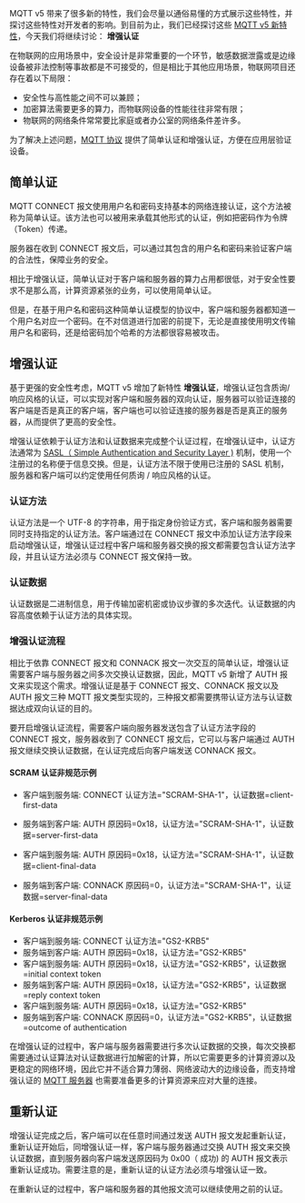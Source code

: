 MQTT v5 带来了很多新的特性，我们会尽量以通俗易懂的⽅式展示这些特性，并探讨这些特性对开发者的影响。到目前为止，我们已经探讨这些 [MQTT v5 新特性](https://www.emqx.com/zh/blog/tag/mqtt-协议)，今天我们将继续讨论： **增强认证** 

在物联网的应用场景中，安全设计是非常重要的一个环节，敏感数据泄露或是边缘设备被非法控制等事故都是不可接受的，但是相比于其他应用场景，物联网项目还存在着以下局限：

- 安全性与高性能之间不可以兼顾；
- 加密算法需要更多的算力，而物联网设备的性能往往非常有限；
- 物联网的网络条件常常要比家庭或者办公室的网络条件差许多。

为了解决上述问题，[MQTT 协议](https://www.emqx.com/zh/mqtt) 提供了简单认证和增强认证，方便在应用层验证设备。



## 简单认证

MQTT CONNECT 报文使用用户名和密码支持基本的网络连接认证，这个方法被称为简单认证。该方法也可以被用来承载其他形式的认证，例如把密码作为令牌（Token）传递。

服务器在收到 CONNECT 报文后，可以通过其包含的用户名和密码来验证客户端的合法性，保障业务的安全。

相比于增强认证，简单认证对于客户端和服务器的算力占用都很低，对于安全性要求不是那么高，计算资源紧张的业务，可以使用简单认证。

但是，在基于用户名和密码这种简单认证模型的协议中，客户端和服务器都知道一个用户名对应一个密码。在不对信道进行加密的前提下，无论是直接使用明文传输用户名和密码，还是给密码加个哈希的方法都很容易被攻击。



## 增强认证

基于更强的安全性考虑，MQTT v5 增加了新特性 **增强认证**，增强认证包含质询/响应风格的认证，可以实现对客户端和服务器的双向认证，服务器可以验证连接的客户端是否是真正的客户端，客户端也可以验证连接的服务器是否是真正的服务器，从而提供了更高的安全性。

增强认证依赖于认证方法和认证数据来完成整个认证过程，在增强认证中，认证方法通常为 [SASL（ Simple Authentication and Security Layer )](https://zh.wikipedia.org/zh-hans/%E7%AE%80%E5%8D%95%E8%AE%A4%E8%AF%81%E4%B8%8E%E5%AE%89%E5%85%A8%E5%B1%82) 机制，使用一个注册过的名称便于信息交换。但是，认证方法不限于使用已注册的 SASL 机制，服务器和客户端可以约定使用任何质询 / 响应风格的认证。

### 认证方法

认证方法是一个 UTF-8 的字符串，用于指定身份验证方式，客户端和服务器需要同时支持指定的认证方法。客户端通过在 CONNECT 报文中添加认证方法字段来启动增强认证，增强认证过程中客户端和服务器交换的报文都需要包含认证方法字段，并且认证方法必须与 CONNECT 报文保持一致。

### 认证数据

认证数据是二进制信息，用于传输加密机密或协议步骤的多次迭代。认证数据的内容高度依赖于认证方法的具体实现。

### 增强认证流程

相比于依靠 CONNECT 报文和 CONNACK 报文一次交互的简单认证，增强认证需要客户端与服务器之间多次交换认证数据，因此，MQTT v5 新增了 AUTH 报文来实现这个需求。增强认证是基于 CONNECT 报文、CONNACK 报文以及 AUTH 报文三种 MQTT 报文类型实现的，三种报文都需要携带认证方法与认证数据达成双向认证的目的。

要开启增强认证流程，需要客户端向服务器发送包含了认证方法字段的 CONNECT 报文，服务器收到了 CONNECT 报文后，它可以与客户端通过 AUTH 报文继续交换认证数据，在认证完成后向客户端发送 CONNACK 报文。

#### SCRAM 认证非规范示例

+ 客户端到服务端: CONNECT 认证方法="SCRAM-SHA-1"，认证数据=client-first-data 
+ 服务端到客户端: AUTH 原因码=0x18，认证方法="SCRAM-SHA-1"，认证数据=server-first-data
+ 客户端到服务端: AUTH 原因码=0x18，认证方法="SCRAM-SHA-1"，认证数据=client-final-data

+ 服务端到客户端: CONNACK 原因码=0，认证方法="SCRAM-SHA-1"，认证数据=server-final-data

#### Kerberos 认证非规范示例

+ 客户端到服务端: CONNECT 认证方法="GS2-KRB5"
+ 服务端到客户端: AUTH 原因码=0x18，认证方法="GS2-KRB5"
+ 客户端到服务端: AUTH 原因码=0x18，认证方法="GS2-KRB5"，认证数据=initial context token
+ 服务端到客户端: AUTH 原因码=0x18，认证方法="GS2-KRB5"，认证数据=reply context token
+ 客户端到服务端: AUTH 原因码=0x18，认证方法="GS2-KRB5" 
+ 服务端到客户端: CONNACK 原因码=0，认证方法="GS2-KRB5"，认证数据=outcome of authentication

在增强认证的过程中，客户端与服务器需要进行多次认证数据的交换，每次交换都需要通过认证算法对认证数据进行加解密的计算，所以它需要更多的计算资源以及更稳定的网络环境，因此它并不适合算力薄弱、网络波动大的边缘设备，而支持增强认证的 [MQTT 服务器](https://www.emqx.com/zh/products/emqx) 也需要准备更多的计算资源来应对大量的连接。



## 重新认证

增强认证完成之后，客户端可以在任意时间通过发送 AUTH 报文发起重新认证，重新认证开始后，同增强认证一样，客户端与服务器通过交换 AUTH 报文来交换认证数据，直到服务器向客户端发送原因码为 0x00（ 成功) 的 AUTH 报文表示重新认证成功。需要注意的是，重新认证的认证方法必须与增强认证一致。

在重新认证的过程中，客户端和服务器的其他报文流可以继续使用之前的认证。
